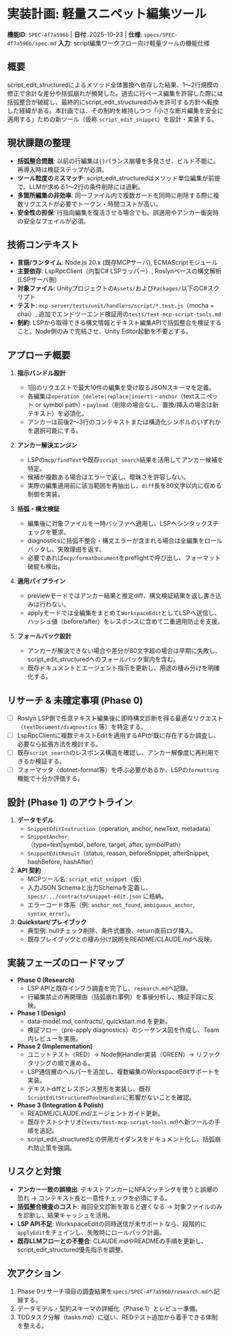 # 実装計画: 軽量スニペット編集ツール

**機能ID**: `SPEC-4f7a596b` | **日付**: 2025-10-23 | **仕様**: `specs/SPEC-4f7a596b/spec.md`
**入力**: script編集ワークフロー向け軽量ツールの機能仕様

## 概要
script_edit_structuredによるメソッド全体置換へ依存した結果、1〜2行規模の修正で余計な差分や括弧崩れが頻発した。過去に行ベース編集を許容した際には括弧整合が破綻し、最終的にscript_edit_structuredのみを許可する方針へ転換した経緯がある。本計画では、その制約を維持しつつ「小さな断片編集を安全に適用する」ための新ツール（仮称 `script_edit_snippet`）を設計・実装する。

## 現状課題の整理
- **括弧整合問題**: 以前の行編集は`{}`バランス崩壊を多発させ、ビルド不能に。再導入時は検証ステップが必須。
- **ツール粒度のミスマッチ**: script_edit_structuredはメソッド単位編集が前提で、LLMが求める1〜2行の条件削除には過剰。
- **多箇所編集の非効率**: 同一ファイル内で複数ガードを同時に削除する際に複数リクエストが必要でトークン・時間コストが高い。
- **安全性の担保**: 行指向編集を復活させる場合でも、誤適用やアンカー衝突時の安全なフェイルが必須。

## 技術コンテキスト
- **言語/ランタイム**: Node.js 20.x (既存MCPサーバ), ECMAScriptモジュール
- **主要依存**: LspRpcClient（内製C# LSPラッパー）, Roslynベースの構文解析 (LSPサーバ側)
- **対象ファイル**: Unityプロジェクトの`Assets/`および`Packages/`以下のC#スクリプト
- **テスト**: `mcp-server/tests/unit/handlers/script/*.test.js`（mocha + chai）, 追加でエンドツーエンド検証用の`tests/test-mcp-script-tools.md`
- **制約**: LSPから取得できる構文情報とテキスト編集APIで括弧整合を検証すること。Node側のみで完結させ、Unity Editor起動を不要とする。

## アプローチ概要
1. **指示バンドル設計**  
   - 1回のリクエストで最大10件の編集を受け取るJSONスキーマを定義。  
   - 各編集は`operation (delete|replace|insert)`・`anchor`（textスニペット or symbol path）・`payload`（削除の場合なし、置換/挿入の場合は新テキスト）を必須化。  
   - アンカーは前後2〜3行のコンテキストまたは構造化シンボルのいずれかを選択可能にする。

2. **アンカー解決エンジン**  
   - LSPの`mcp/findText`や既存`script_search`結果を活用してアンカー候補を特定。  
   - 候補が複数ある場合はエラーで返し、曖昧さを許容しない。  
   - 実際の編集適用前に該当範囲を再抽出し、`diff`長を80文字以内に収める制御を実装。

3. **括弧・構文検証**  
   - 編集後に対象ファイルを一時バッファへ適用し、LSPへシンタックスチェックを要求。  
   - diagnosticsに括弧不整合・構文エラーが含まれる場合は全編集をロールバックし、失敗理由を返す。  
   - 必要であれば`mcp/formatDocument`をpreflightで呼び出し、フォーマット破綻も検出。

4. **適用パイプライン**  
   - previewモードではアンカー結果と推定diff、構文検証結果を返し書き込みは行わない。  
   - applyモードでは全編集をまとめて`WorkspaceEdit`としてLSPへ送信し、ハッシュ値（before/after）をレスポンスに含めて二重適用防止を支援。

5. **フォールバック設計**  
   - アンカーが解決できない場合や差分が80文字超の場合は早期に失敗し、script_edit_structuredへのフォールバック案内を含む。  
   - 既存ドキュメントとエージェント指示を更新し、用途の棲み分けを明確化する。

## リサーチ & 未確定事項 (Phase 0)
- [ ] Roslyn LSP側で任意テキスト編集後に即時構文診断を得る最適なリクエスト（`textDocument/diagnostics` 等）を特定する。
- [ ] LspRpcClientに複数テキストEditを適用するAPIが既に存在するか調査し、必要なら拡張方法を検討する。
- [ ] 既存`script_search`のレスポンス構造を確認し、アンカー解像度に再利用できるか検証する。
- [ ] フォーマッタ（dotnet-format等）を呼ぶ必要があるか、LSPの`formatting`機能で十分か評価する。

## 設計 (Phase 1) のアウトライン
1. **データモデル**  
   - `SnippetEditInstruction`（operation, anchor, newText, metadata）  
   - `SnippetAnchor`（type=text|symbol, before, target, after, symbolPath）  
   - `SnippetEditResult`（status, reason, beforeSnippet, afterSnippet, hashBefore, hashAfter）
2. **API 契約**  
   - MCPツール名: `script_edit_snippet`（仮）  
   - 入力JSON Schemaと出力Schemaを定義し、`specs/.../contracts/snippet-edit.json` に格納。  
   - エラーコード体系（例: `anchor_not_found`, `ambiguous_anchor`, `syntax_error`）。
3. **Quickstart/プレイブック**  
   - 典型例: nullチェック削除、条件式置換、return直前ログ挿入。  
   - 既存プレイブックとの棲み分け説明をREADME/CLAUDE.mdへ反映。

## 実装フェーズのロードマップ
- **Phase 0 (Research)**  
  - LSP APIと既存インフラ調査を完了し、`research.md`へ記録。  
  - 行編集禁止の再開理由（括弧崩れ事例）を事後分析し、検証手段に反映。
- **Phase 1 (Design)**  
  - data-model.md, contracts/, quickstart.md を更新。  
  - 検証フロー（pre-apply diagnostics）のシーケンス図を作成し、Team内レビューを実施。
- **Phase 2 (Implementation)**  
  - ユニットテスト（RED）→ Node側Handler実装（GREEN）→ リファクタリングの順で進める。  
  - LSP通信層のヘルパーを追加し、複数編集のWorkspaceEditサポートを実装。  
  - テキストdiffとレスポンス整形を実装し、既存`ScriptEditStructuredToolHandler`に影響がないことを確認。
- **Phase 3 (Integration & Polish)**  
  - README/CLAUDE.md/エージェントガイド更新。  
  - 既存テストシナリオ(`tests/test-mcp-script-tools.md`)へ新ツールの手順を追記。  
  - script_edit_structuredとの併用ガイダンスをドキュメント化し、括弧崩れ防止策を強調。

## リスクと対策
- **アンカー一致の誤検出**: テキストアンカーにNFAマッチングを使うと誤爆の恐れ → コンテキスト長と一意性チェックを必須にする。  
- **括弧整合検査のコスト**: 毎回全文診断を取ると遅くなる → 対象ファイルのみを診断し、結果キャッシュを活用。  
- **LSP API不足**: WorkspaceEditの同時送信が未サポートなら、段階的に`applyEdit`をチェインし、失敗時にロールバック計画。  
- **既存LLMフローとの不整合**: CLAUDE.mdやREADMEの手順を更新し、script_edit_structured優先指示を調整。

## 次アクション
1. Phase 0リサーチ項目の調査結果を`specs/SPEC-4f7a596b/research.md`へ記録する。
2. データモデル・契約スキーマの詳細化（Phase 1）とレビュー準備。
3. TDDタスク分解（tasks.md）に従い、REDテスト追加から着手できる体制を整える。
